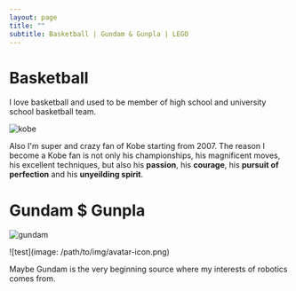 ```yaml
---
layout: page
title: ""
subtitle: Basketball | Gundam & Gunpla | LEGO
---
```


# Basketball
I love basketball and used to be member of high school and university school basketball team.

![kobe](https://www.everydaynodaysoff.com/wp-content/uploads/2010/01/KOBE-BRYANT-NIKE-GUN-AD.jpg)

Also I'm super and crazy fan of Kobe starting from 2007. The reason I become a Kobe fan is not only his championships, his magnificent moves, his excellent techniques, but also his **passion**, his **courage**, his **pursuit of perfection** and his **unyeilding spirit**.

# Gundam $ Gunpla
![gundam](https://vignette.wikia.nocookie.net/gundam/images/0/03/Rxuc-ova-ntd.jpg/revision/latest/scale-to-width-down/310?cb=20160225044457)

![test](image: /path/to/img/avatar-icon.png)

Maybe Gundam is the very beginning source where my interests of robotics comes from. 
